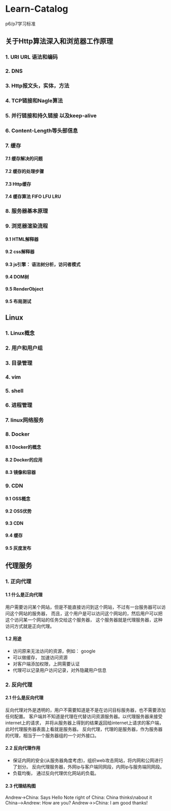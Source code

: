 # Learn-Catalog
p6/p7学习标准

## 关于Http算法深入和浏览器工作原理

### 1. URI URL 语法和编码
### 2. DNS
### 3. Http报文头，实体，方法
### 4. TCP链接和Nagle算法
### 5. 并行链接和持久链接 以及keep-alive
### 6. Content-Length等头部信息
### 7. 缓存
#### 7.1 缓存解决的问题
#### 7.2 缓存的处理步骤
#### 7.3 Http缓存
#### 7.4 缓存算法 FIFO LFU LRU
### 8. 服务器基本原理
### 9. 浏览器渲染流程
#### 9.1 HTML解释器
#### 9.2 css解释器
#### 9.3 js引擎： 语法树分析，访问者模式 
#### 9.4 DOM树 
#### 9.5 RenderObject 
#### 9.5 布局测试

## Linux

### 1. Linux概念
### 2. 用户和用户组
### 3. 目录管理
### 4. vim
### 5. shell
### 6. 进程管理
### 7. linux网络服务
### 8. Docker
#### 8.1 Docker的概念
#### 8.2 Docker的应用
#### 8.3 镜像和容器
### 9. CDN
#### 9.1 OSS概念
#### 9.2 OSS优势
#### 9.3 CDN
#### 9.4 缓存
#### 9.5 灰度发布


## 代理服务
### 1. 正向代理
#### 1.1 什么是正向代理
  用户需要访问某个网站，但是不能直接访问到这个网站，不过有一台服务器可以访问这个网站的服务器，
  而且，这个用户是可以访问这个网站的，然后用户可以把这个访问某一个网站的任务交给这个服务器，
  这个服务器就是代理服务器，这种访问方式就是正向代理。
#### 1.2 用途
  - 访问原来无法访问的资源，例如： google
  - 可以做缓存， 加速访问资源
  - 对客户端添加权限，上网需要认证
  - 代理可以记录用户访问记录，对外隐藏用户信息

### 2. 反向代理
#### 2.1 什么是反向代理
  反向代理对外是透明的，用户不需要知道是不是在访问目标服务器，也不需要添加任何配置。
  客户端并不知道是代理在代替访问资源服务器。以代理服务器来接受internet上的请求，
  并将从服务器上得到的结果返回给internet上请求的客户端，此时代理服务器表面上看就是服务器。
  反向代理，代理的是服务器，作为服务器的代理，相当于一个服务器组的一个对外接口。

#### 2.2 反向代理作用
 - 保证内网的安全(从服务器角度考虑)，组织web攻击网站，将内网和公网进行了划分。
   反向代理服务器，外网ip与客户端同网段，内网ip与服务端同网段。
 - 负载均衡， 通过反向代理优化网站的负载。

#### 2.3 代理结构图

Andrew->China: Says Hello 
Note right of China: China thinks\nabout it 
China-->Andrew: How are you? 
Andrew->>China: I am good thanks!